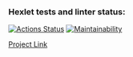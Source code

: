 ### Hexlet tests and linter status:
[![Actions Status](https://github.com/VictoryPashkova/frontend-project-12/actions/workflows/hexlet-check.yml/badge.svg)](https://github.com/VictoryPashkova/frontend-project-12/actions)
[![Maintainability](https://api.codeclimate.com/v1/badges/ecc775f6e76020b2ec1f/maintainability)](https://codeclimate.com/github/VictoryPashkova/frontend-project-12/maintainability)

[Project Link](https://frontend-project-12-3jxo.onrender.com)